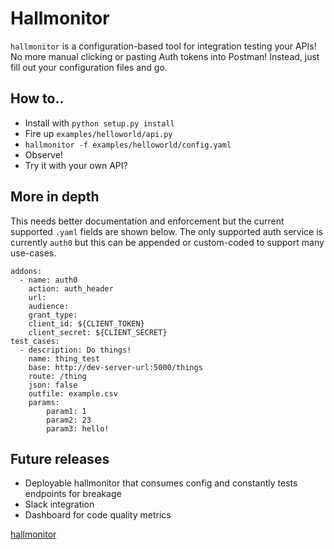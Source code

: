 # Hallmonitor

`hallmonitor` is a configuration-based tool for integration testing your APIs! No more manual clicking or pasting Auth tokens into Postman! Instead, just fill out your configuration files and go.

## How to..
- Install with `python setup.py install`
- Fire up `examples/helloworld/api.py`
- `hallmonitor -f examples/helloworld/config.yaml`
- Observe!
- Try it with your own API?

## More in depth

This needs better documentation and enforcement but the current supported `.yaml` fields are shown below. The only supported auth service is currently `auth0` but this can be appended or custom-coded to support many use-cases.

```
addons:
  - name: auth0
    action: auth_header
    url:
    audience:
    grant_type:
    client_id: ${CLIENT_TOKEN}
    client_secret: ${CLIENT_SECRET}
test_cases:
  - description: Do things!
    name: thing_test
    base: http://dev-server-url:5000/things
    route: /thing
    json: false
    outfile: example.csv
    params:
        param1: 1
        param2: 23
        param3: hello!
```

## Future releases
- Deployable hallmonitor that consumes config and constantly tests endpoints for breakage
- Slack integration
- Dashboard for code quality metrics

[hallmonitor](https://i.pinimg.com/originals/99/dd/44/99dd445c0549fbcf7783737ff1edee10.jpg)
